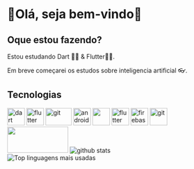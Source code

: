 # 👋Olá, seja bem-vindo🚀

## Oque estou fazendo?

Estou estudando Dart 💙💥 & Flutter💙👑.

Em breve começarei os estudos sobre inteligencia artificial 👓.

## Tecnologias
<p align="left">
<img src="https://www.vectorlogo.zone/logos/dartlang/dartlang-icon.svg" alt="dart" width="40" height="40">
 <img src="https://www.vectorlogo.zone/logos/flutterio/flutterio-icon.svg" alt="flutter" width="40" height="40"> 
 <img src="https://www.vectorlogo.zone/logos/java/java-ar21.svg" alt="git" width="60" height="40"/>
<img src="[https://devicons.github.io/devicon/devicon.git/icons/android/android-original-wordmark.svg](https://upload.wikimedia.org/wikipedia/commons/thumb/7/7a/Android_logo_2019_%28white_wordmark%29.svg/512px-Android_logo_2019_%28white_wordmark%29.svg.png?20201115161658)" alt="android" width="40" height="40">
<img src="https://www.vectorlogo.zone/logos/python/python-icon.svg" width="40" height="40">
<img src="https://www.vectorlogo.zone/logos/mysql/mysql-icon.svg" alt="flutter" width="40" height="40"> 
<img src="https://www.vectorlogo.zone/logos/firebase/firebase-icon.svg" alt="firebase" width="40" height="40">
<img src="https://www.vectorlogo.zone/logos/git-scm/git-scm-icon.svg" alt="git" width="40" height="40"/>
<img src="https://www.vectorlogo.zone/logos/gnu_bash/gnu_bash-ar21.svg" width="140" height="60">
<img src="https://github-readme-stats.vercel.app/api?username=paulinofonsecas&theme=dracula" alt="github stats">
<br>
<img src="https://github-readme-stats.vercel.app/api/top-langs/?username=paulinofonsecas&layout=compact&theme=dracula" alt="Top linguagens mais usadas">
